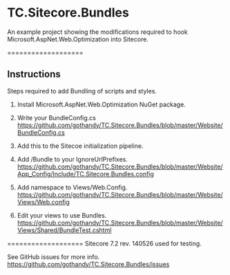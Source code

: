 TC.Sitecore.Bundles
===================

An example project showing the modifications required to hook Microsoft.AspNet.Web.Optimization into Sitecore.

===================

<H2>Instructions</H2>
Steps required to add Bundling of scripts and styles.

1. Install Microsoft.AspNet.Web.Optimization NuGet package.
2. Write your BundleConfig.cs
https://github.com/gothandy/TC.Sitecore.Bundles/blob/master/Website/BundleConfig.cs

3. Add this to the Sitecoe initialization pipeline.
4. Add /Bundle to your IgnoreUrlPrefixes.
https://github.com/gothandy/TC.Sitecore.Bundles/blob/master/Website/App_Config/Include/TC.Sitecore.Bundles.config


5. Add namespace to Views/Web.Config.
https://github.com/gothandy/TC.Sitecore.Bundles/blob/master/Website/Views/Web.config

6. Edit your views to use Bundles.
https://github.com/gothandy/TC.Sitecore.Bundles/blob/master/Website/Views/Shared/BundleTest.cshtml

===================
Sitecore 7.2 rev. 140526 used for testing.

See GitHub issues for more info.
https://github.com/gothandy/TC.Sitecore.Bundles/issues

